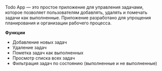 Todo App — это простое приложение для управления задачами, которое позволяет пользователям добавлять, удалять и помечать задачи как выполненные. Приложение разработано для упрощения планирования и организации рабочего процесса.

**Функции**
- Добавление новых задач
- Удаление задач
- Пометка задач как выполненных
- Просмотр списка всех задач
- Фильтрация задач по состоянию (выполненные и не выполненные)